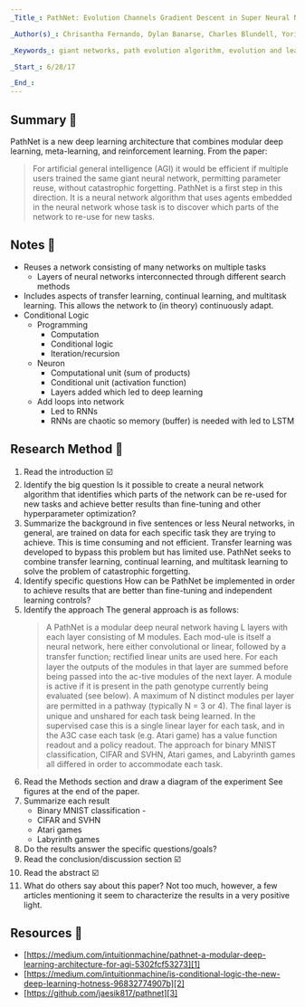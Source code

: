 ```yaml
---
_Title_: PathNet: Evolution Channels Gradient Descent in Super Neural Networks

_Author(s)_: Chrisantha Fernando, Dylan Banarse, Charles Blundell, Yori Zwols, David Ha†, Andrei A. Rusu, Alexander Pritzel, Daan Wierstra; Google DeepMind

_Keywords_: giant networks, path evolution algorithm, evolution and learning, continual learning, transfer learning, multitask learning, basal ganglia

_Start_: 6/28/17

_End_:
---
```


## Summary 📃
PathNet is a new deep learning architecture that combines modular deep learning, meta-learning, and reinforcement learning. From the paper:
> For artificial general intelligence (AGI) it would be efficient if multiple users trained the same giant neural network, permitting parameter reuse, without catastrophic forgetting. PathNet is a first step in this direction. It is a neural network algorithm that uses agents embedded in the neural network whose task is to discover which parts of the network to re-use for new tasks.  

## Notes 📝
- Reuses a network consisting of many networks on multiple tasks
	- Layers of neural networks interconnected through different search methods
- Includes aspects of transfer learning, continual learning, and multitask learning. This allows the network to (in theory) continuously adapt.
- Conditional Logic
	- Programming
		- Computation
		- Conditional logic
		- Iteration/recursion
	- Neuron
		- Computational unit (sum of products)
		- Conditional unit (activation function)
		- Layers added which led to deep learning
	- Add loops into network
		- Led to RNNs
		- RNNs are chaotic so memory (buffer) is needed with led to LSTM  

## Research Method 🔎
1. Read the introduction
	☑️
2. Identify the big question
	Is it possible to create a neural network algorithm that identifies which parts of the network can be re-used for new tasks and achieve better results than fine-tuning and other hyperparameter optimization?
3. Summarize the background in five sentences or less
	Neural networks, in general, are trained on data for each specific task they are trying to achieve. This is time consuming and not efficient. Transfer learning was developed to bypass this problem but has limited use. PathNet seeks to combine transfer learning, continual learning, and multitask learning to solve the problem of catastrophic forgetting.
4. Identify specific questions
	How can be PathNet be implemented in order to achieve results that are better than fine-tuning and independent learning controls?
5. Identify the approach
	The general approach is as follows:
	> A PathNet is a modular deep neural network having L layers with each layer consisting of M modules. Each mod-ule is itself a neural network, here either convolutional or linear, followed by a transfer function; rectiﬁed linear units are used here. For each layer the outputs of the modules in that layer are summed before being passed into the ac-tive modules of the next layer. A module is active if it is present in the path genotype currently being evaluated (see below). A maximum of N distinct modules per layer are permitted in a pathway (typically N = 3 or 4). The ﬁnal layer is unique and unshared for each task being learned. In the supervised case this is a single linear layer for each task, and in the A3C case each task (e.g. Atari game) has a value function readout and a policy readout.
	The approach for binary MNIST classification, CIFAR and SVHN, Atari games, and Labyrinth games all differed in order to accommodate each task.
6. Read the Methods section and draw a diagram of the experiment
	See figures at the end of the paper.
7. Summarize each result
	- Binary MNIST classification
		\-  
	- CIFAR and SVHN
	- Atari games
	- Labyrinth games
8. Do the results answer the specific questions/goals?
9. Read the conclusion/discussion section
	☑️
10. Read the abstract
	☑️
11. What do others say about this paper?
	Not too much, however, a few articles mentioning it seem to characterize the results in a very positive light.  

## Resources 📗
- [https://medium.com/intuitionmachine/pathnet-a-modular-deep-learning-architecture-for-agi-5302fcf53273][1]
- [https://medium.com/intuitionmachine/is-conditional-logic-the-new-deep-learning-hotness-96832774907b][2]
- [https://github.com/jaesik817/pathnet][3]

[1]:	[https://medium.com/intuitionmachine/pathnet-a-modular-deep-learning-architecture-for-agi-5302fcf53273] "PathNet - A Modular Deep Learning Architecture"
[2]:	https://medium.com/intuitionmachine/is-conditional-logic-the-new-deep-learning-hotness-96832774907b "Is Conditional Logic the New Deep Learning Hotness?"
[3]:	https://github.com/jaesik817/pathnet "PathNet on Github"